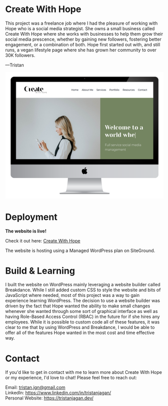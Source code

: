 
# Create With Hope

This project was a freelance job where I had the pleasure of working with Hope who is a social media strategist. She owns a small business called Create With Hope where she works with businesses to help them grow their social media prescence, whether by gaining new followers, fostering better engagement, or a combination of both. Hope first started out with, and still runs, a vegan lifestyle page where she has grown her community to over 30K followers. 

—Tristan


![Create With Hope Screenshot](/Create-With-Hope-Screenshot.png?raw=true)


# Deployment

**The website is live!**

Check it out here: [Create With Hope](https://createwithhope.com/)

The website is hosting using a Managed WordPress plan on SiteGround.


# Build & Learning

I built the website on WordPress mainly leveraging a website builder called Breakdance. While I still added custom CSS to style the website and bits of JavaScript where needed, most of this project was a way to gain experience learning WordPress. The decision to use a website builder was driven by the fact that Hope wanted the ability to make small changes whenever she wanted through some sort of graphical interface as well as having Role-Based Access Control (RBAC) in the future for if she hires any employees. While it is possible to custom code all of these features, it was clear to me that by using WordPress and Breakdance, I would be able to offer all of the features Hope wanted in the most cost and time effective way. 

    
# Contact

If you'd like to get in contact with me to learn more about Create With Hope or my experience, I'd love to chat! Please feel free to reach out:

Email: [tristan.jgn@gmail.com](mailto:tristan.jgn@gmail.com)\
LinkedIn: https://www.linkedin.com/in/tristanjagan/  
Personal Website: https://tristanjagan.dev/

